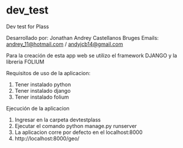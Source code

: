 # dev_test
Dev test for Plass

Desarrollado por: Jonathan Andrey Castellanos Bruges
Emails: andrey_11@hotmail.com / andyjcb14@gmail.com

Para la creación de esta app web se utilizo el framework DJANGO y la libreria FOLIUM

Requisitos de uso de la aplicacion:
1. Tener instalado python
2. Tener instalado django
3. Tener instalado folium

Ejecución de la aplicacion
1. Ingresar en la carpeta devtestplass
2. Ejecutar el comando python manage.py runserver
3. La aplicacion corre por defecto en el localhost:8000
4. http://localhost:8000/geo/
